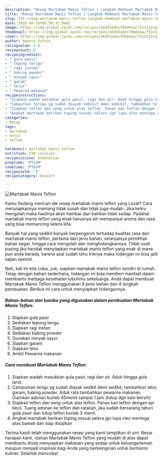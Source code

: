 ```yaml
---
description: "Resep Martabak Manis Teflon | Langkah Membuat Martabak Manis Teflon Yang Lezat"
title: "Resep Martabak Manis Teflon | Langkah Membuat Martabak Manis Teflon Yang Lezat"
slug: 535-resep-martabak-manis-teflon-langkah-membuat-martabak-manis-teflon-yang-lezat
date: 2020-08-16T05:58:37.984Z
image: https://img-global.cpcdn.com/recipes/e6455edecf0b04aa/751x532cq70/martabak-manis-teflon-foto-resep-utama.jpg
thumbnail: https://img-global.cpcdn.com/recipes/e6455edecf0b04aa/751x532cq70/martabak-manis-teflon-foto-resep-utama.jpg
cover: https://img-global.cpcdn.com/recipes/e6455edecf0b04aa/751x532cq70/martabak-manis-teflon-foto-resep-utama.jpg
author: Nannie Sutton
ratingvalue: 4.9
reviewcount: 6
recipeingredient:
- " gula pasir"
- " tepung terigu"
- " ragi instan"
- " baking powder"
- " minyak sayur"
- " garam"
- " telur"
- " Pewarna makanan"
recipeinstructions:
- "Siapkan wadah masukkan gula pasir, ragi dan air. Aduk hingga gula larut."
- "Campurkan terigu yg sudah diayak sedikit demi sedikit, tambahkan telur, garam, baking powder. Aduk rata tambahkan pewarna makanan. Diamkan adonan kurleb 45menit sampai 1 jam (tutup dgn kain bersih)"
- "Siapkan teflon dan seng untuk alas teflon. Panas kan teflon dengan api kecil. Tuang adonan ke teflon dan ratakan, jika sudah bersarang taburi gula pasir dan tutup teflon kurleb 3 menit."
- "Angkat martabak berikan toping sesuai selera jgn lupa oles mentega atas bawah dan siap disajikan"
categories:
- Resep
tags:
- martabak
- manis
- teflon

katakunci: martabak manis teflon 
nutrition: 239 calories
recipecuisine: Indonesian
preptime: "PT14M"
cooktime: "PT41M"
recipeyield: "3"
recipecategory: Dessert

---
```



![Martabak Manis Teflon](https://img-global.cpcdn.com/recipes/e6455edecf0b04aa/751x532cq70/martabak-manis-teflon-foto-resep-utama.jpg)

Kamu Sedang mencari ide resep martabak manis teflon yang Lezat? Cara menyiapkannya memang tidak susah dan tidak juga mudah. Jika keliru mengolah maka hasilnya akan hambar dan bahkan tidak sedap. Padahal martabak manis teflon yang enak harusnya sih mempunyai aroma dan rasa yang bisa memancing selera kita.

Banyak hal yang sedikit banyak berpengaruh terhadap kualitas rasa dari martabak manis teflon, pertama dari jenis bahan, selanjutnya pemilihan bahan segar, hingga cara mengolah dan menghidangkannya. Tidak usah pusing jika hendak menyiapkan martabak manis teflon yang enak di mana pun anda berada, karena asal sudah tahu triknya maka hidangan ini bisa jadi sajian spesial.




Nah, kali ini kita coba, yuk, siapkan martabak manis teflon sendiri di rumah. Tetap dengan bahan sederhana, hidangan ini bisa memberi manfaat dalam membantu menjaga kesehatan tubuhmu sekeluarga. Anda dapat membuat Martabak Manis Teflon menggunakan 8 jenis bahan dan 4 langkah pembuatan. Berikut ini cara untuk menyiapkan hidangannya.

<!--inarticleads1-->

##### Bahan-bahan dan bumbu yang digunakan dalam pembuatan Martabak Manis Teflon:

1. Siapkan  gula pasir
1. Sediakan  tepung terigu
1. Siapkan  ragi instan
1. Sediakan  baking powder
1. Gunakan  minyak sayur
1. Siapkan  garam
1. Siapkan  telur
1. Ambil  Pewarna makanan




<!--inarticleads2-->

##### Cara membuat Martabak Manis Teflon:

1. Siapkan wadah masukkan gula pasir, ragi dan air. Aduk hingga gula larut.
1. Campurkan terigu yg sudah diayak sedikit demi sedikit, tambahkan telur, garam, baking powder. Aduk rata tambahkan pewarna makanan. Diamkan adonan kurleb 45menit sampai 1 jam (tutup dgn kain bersih)
1. Siapkan teflon dan seng untuk alas teflon. Panas kan teflon dengan api kecil. Tuang adonan ke teflon dan ratakan, jika sudah bersarang taburi gula pasir dan tutup teflon kurleb 3 menit.
1. Angkat martabak berikan toping sesuai selera jgn lupa oles mentega atas bawah dan siap disajikan




Terima kasih telah menggunakan resep yang kami tampilkan di sini. Besar harapan kami, olahan Martabak Manis Teflon yang mudah di atas dapat membantu Anda menyiapkan makanan yang sedap untuk keluarga/teman maupun menjadi inspirasi bagi Anda yang berkeinginan untuk berbisnis kuliner. Selamat mencoba!
